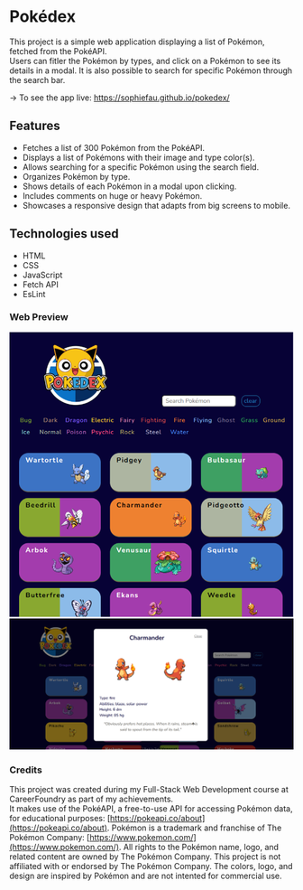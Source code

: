 # Pokédex

This project is a simple web application displaying a list of Pokémon, fetched from the PokéAPI.<br> 
Users can fitler the Pokémon by types, and click on a Pokémon to see its details in a modal.
It is also possible to search for specific Pokémon through the search bar.

→ To see the app live: https://sophiefau.github.io/pokedex/

## Features

- Fetches a list of 300 Pokémon from the PokéAPI.
- Displays a list of Pokémons with their image and type color(s).
- Allows searching for a specific Pokémon using the search field.
- Organizes Pokémon by type.
- Shows details of each Pokémon in a modal upon clicking.
- Includes comments on huge or heavy Pokémon.
- Showcases a responsive design that adapts from big screens to mobile.

## Technologies used

- HTML
- CSS 
- JavaScript
- Fetch API
- EsLint

### Web Preview

![Web preview for Pokédex](https://github.com/sophiefau/pokedex/blob/main/img/pokedex.png)
![Web preview for Pokédex showing a specific Pokémon](https://github.com/sophiefau/pokedex/blob/main/img/pokedex_webview.png)

### Credits

This project was created during my Full-Stack Web Development course at CareerFoundry as part of my achievements.<br> 
It makes use of the PokéAPI, a free-to-use API for accessing Pokémon data, for educational purposes: [https://pokeapi.co/about](https://pokeapi.co/about). 
Pokémon is a trademark and franchise of The Pokémon Company: [https://www.pokemon.com/](https://www.pokemon.com/). All rights to the Pokémon name, logo, and related content are owned by The Pokémon Company. This project is not affiliated with or endorsed by The Pokémon Company.
The colors, logo, and design are inspired by Pokémon and are not intented for commercial use.